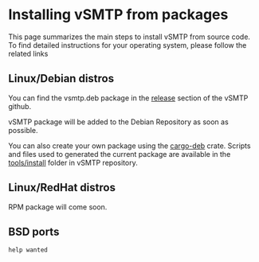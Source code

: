 # Installing vSMTP from packages

This page summarizes the main steps to install vSMTP from source code. To find detailed instructions for your operating system, please follow the related links

## Linux/Debian distros

You can find the vsmtp.deb package in the [release] section of the vSMTP github.

[release]: https://github.com/viridIT/vSMTP/releases

vSMTP package will be added to the Debian Repository as soon as possible.

You can also create your own package using the [cargo-deb] crate. Scripts and files used to generated the current package are available in the [tools/install] folder in vSMTP repository.

[cargo-deb]: https://github.com/kornelski/cargo-deb

[tools/install]: https://github.com/viridIT/vSMTP/tree/main/tools/install

## Linux/RedHat distros

RPM package will come soon.

## BSD ports

`help wanted`
